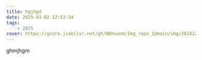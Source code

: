 ```yaml
---
title: hgjhgd
date: 2025-03-02 12:53:34
tags: 
    - 2025
cover: https://gcore.jsdelivr.net/gh/WQhuanm/Img_repo_1@main/img/202412222015910.png
---
```


ghmjhgm